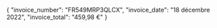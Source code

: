 {
  "invoice_number": "FR549MRP3QLCX",
  "invoice_date": "18 décembre 2022",
  "invoice_total": "459,98 €"
}